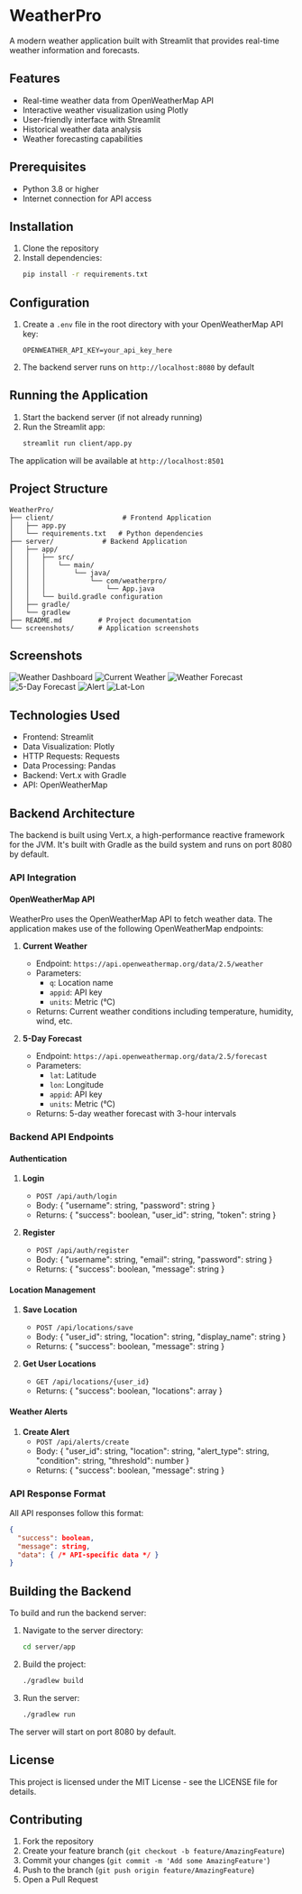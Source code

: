 # WeatherPro

A modern weather application built with Streamlit that provides real-time weather information and forecasts.

## Features

- Real-time weather data from OpenWeatherMap API
- Interactive weather visualization using Plotly
- User-friendly interface with Streamlit
- Historical weather data analysis
- Weather forecasting capabilities

## Prerequisites

- Python 3.8 or higher
- Internet connection for API access

## Installation

1. Clone the repository
2. Install dependencies:
   ```bash
   pip install -r requirements.txt
   ```

## Configuration

1. Create a `.env` file in the root directory with your OpenWeatherMap API key:
   ```
   OPENWEATHER_API_KEY=your_api_key_here
   ```

2. The backend server runs on `http://localhost:8080` by default

## Running the Application

1. Start the backend server (if not already running)
2. Run the Streamlit app:
   ```bash
   streamlit run client/app.py
   ```

The application will be available at `http://localhost:8501`

## Project Structure

```
WeatherPro/
├── client/                 # Frontend Application
│   ├── app.py
│   └── requirements.txt   # Python dependencies         
├── server/            # Backend Application
│   ├── app/         
│   │   ├── src/      
│   │   │   └── main/
│   │   │       └── java/
│   │   │           └── com/weatherpro/
│   │   │               └── App.java
│   │   └── build.gradle configuration
│   ├── gradle/      
│   └── gradlew     
├── README.md         # Project documentation
└── screenshots/      # Application screenshots
```

## Screenshots

![Weather Dashboard](screenshots/home.png)
![Current Weather](screenshots/current.png)
![Weather Forecast](screenshots/hourfore.png)
![5-Day Forecast ](screenshots/forecast.png)
![Alert](screenshots/alert.png)
![Lat-Lon](screenshots/latlon.png)


## Technologies Used

- Frontend: Streamlit
- Data Visualization: Plotly
- HTTP Requests: Requests
- Data Processing: Pandas
- Backend: Vert.x with Gradle
- API: OpenWeatherMap

## Backend Architecture

The backend is built using Vert.x, a high-performance reactive framework for the JVM. It's built with Gradle as the build system and runs on port 8080 by default.

### API Integration

#### OpenWeatherMap API
WeatherPro uses the OpenWeatherMap API to fetch weather data. The application makes use of the following OpenWeatherMap endpoints:

1. **Current Weather**
   - Endpoint: `https://api.openweathermap.org/data/2.5/weather`
   - Parameters:
     - `q`: Location name
     - `appid`: API key
     - `units`: Metric (°C)
   - Returns: Current weather conditions including temperature, humidity, wind, etc.

2. **5-Day Forecast**
   - Endpoint: `https://api.openweathermap.org/data/2.5/forecast`
   - Parameters:
     - `lat`: Latitude
     - `lon`: Longitude
     - `appid`: API key
     - `units`: Metric (°C)
   - Returns: 5-day weather forecast with 3-hour intervals

### Backend API Endpoints

#### Authentication

1. **Login**
   - `POST /api/auth/login`
   - Body: { "username": string, "password": string }
   - Returns: { "success": boolean, "user_id": string, "token": string }

2. **Register**
   - `POST /api/auth/register`
   - Body: { "username": string, "email": string, "password": string }
   - Returns: { "success": boolean, "message": string }

#### Location Management

1. **Save Location**
   - `POST /api/locations/save`
   - Body: { "user_id": string, "location": string, "display_name": string }
   - Returns: { "success": boolean, "message": string }

2. **Get User Locations**
   - `GET /api/locations/{user_id}`
   - Returns: { "success": boolean, "locations": array }

#### Weather Alerts

1. **Create Alert**
   - `POST /api/alerts/create`
   - Body: { "user_id": string, "location": string, "alert_type": string, "condition": string, "threshold": number }
   - Returns: { "success": boolean, "message": string }

### API Response Format

All API responses follow this format:
```json
{
  "success": boolean,
  "message": string,
  "data": { /* API-specific data */ }
}
```

## Building the Backend

To build and run the backend server:

1. Navigate to the server directory:
   ```bash
   cd server/app
   ```

2. Build the project:
   ```bash
   ./gradlew build
   ```

3. Run the server:
   ```bash
   ./gradlew run
   ```

The server will start on port 8080 by default.

## License

This project is licensed under the MIT License - see the LICENSE file for details.

## Contributing

1. Fork the repository
2. Create your feature branch (`git checkout -b feature/AmazingFeature`)
3. Commit your changes (`git commit -m 'Add some AmazingFeature'`)
4. Push to the branch (`git push origin feature/AmazingFeature`)
5. Open a Pull Request
